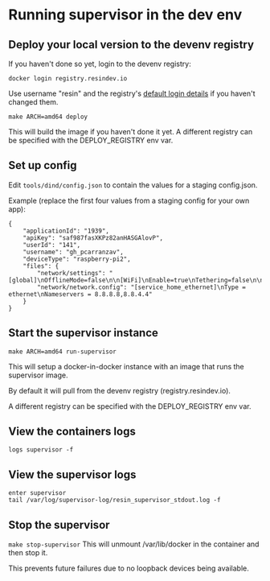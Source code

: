 # Running supervisor in the dev env

## Deploy your local version to the devenv registry
If you haven't done so yet, login to the devenv registry:
```
docker login registry.resindev.io
```
Use username "resin" and the registry's [default login details](https://bitbucket.org/rulemotion/resin-builder/src/4594c0020dcae2c98e4b3d7bab718b088bb7e52a/config/confd/templates/env.tmpl?at=master#cl-9) if you haven't changed them.
```
make ARCH=amd64 deploy
```
This will build the image if you haven't done it yet.
A different registry can be specified with the DEPLOY_REGISTRY env var.

## Set up config
Edit `tools/dind/config.json` to contain the values for a staging config.json.

Example (replace the first four values from a staging config for your own app):
```
{
    "applicationId": "1939",
    "apiKey": "saf987fasXKPz82anHASGAlovP",
    "userId": "141",
    "username": "gh_pcarranzav",
    "deviceType": "raspberry-pi2",
    "files": {
        "network/settings": "[global]\nOfflineMode=false\n\n[WiFi]\nEnable=true\nTethering=false\n\n[Wired]\nEnable=true\nTethering=false\n\n[Bluetooth]\nEnable=true\nTethering=false",
        "network/network.config": "[service_home_ethernet]\nType = ethernet\nNameservers = 8.8.8.8,8.8.4.4"
    }
}
```

## Start the supervisor instance
```
make ARCH=amd64 run-supervisor
```
This will setup a docker-in-docker instance with an image that runs the supervisor image.

By default it will pull from the devenv registry (registry.resindev.io).

A different registry can be specified with the DEPLOY_REGISTRY env var.

## View the containers logs
```
logs supervisor -f
```

## View the supervisor logs
```
enter supervisor
tail /var/log/supervisor-log/resin_supervisor_stdout.log -f
```

## Stop the supervisor
`make stop-supervisor`
This will unmount /var/lib/docker in the container and then stop it.

This prevents future failures due to no loopback devices being available.

